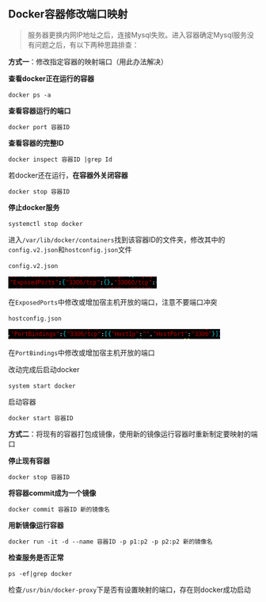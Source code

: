 ## Docker容器修改端口映射



> 服务器更换内网IP地址之后，连接Mysql失败。进入容器确定Mysql服务没有问题之后，有以下两种思路排查：

**方式一**：修改指定容器的映射端口（用此办法解决）

**查看docker正在运行的容器**

`docker ps -a`

**查看容器运行的端口**

`docker port 容器ID`

**查看容器的完整ID**

`docker inspect 容器ID |grep Id`

若docker还在运行，**在容器外关闭容器**

`docker stop 容器ID`

**停止docker服务**

`systemctl stop docker`

进入`/var/lib/docker/containers`找到该容器ID的文件夹，修改其中的`config.v2.json`和`hostconfig.json`文件

`config.v2.json`

![image-20211129173908833](https://raw.githubusercontent.com/windsoul124/blogPic/main/img/image-20211129173908833.png)

在`ExposedPorts`中修改或增加宿主机开放的端口，注意不要端口冲突

`hostconfig.json`

![image-20211129174121562](https://raw.githubusercontent.com/windsoul124/blogPic/main/img/image-20211129174121562.png)

在`PortBindings`中修改或增加宿主机开放的端口

改动完成后启动docker

`system start docker`

启动容器

`docker start 容器ID`

**方式二**：将现有的容器打包成镜像，使用新的镜像运行容器时重新制定要映射的端口

**停止现有容器**

`docker stop 容器ID`

**将容器commit成为一个镜像**

`docker commit 容器ID 新的镜像名`

**用新镜像运行容器**

`docker run -it -d --name 容器ID -p p1:p2 -p p2:p2 新的镜像名`

**检查服务是否正常**

`ps -ef|grep docker`

检查`/usr/bin/docker-proxy`下是否有设置映射的端口，存在则docker成功启动

